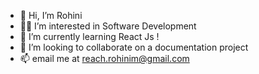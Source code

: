 - 👋 Hi, I’m Rohini
- 👩‍💻 I’m interested in Software Development 
- 🌱 I’m currently learning React Js !
- 💞️ I’m looking to collaborate on a documentation project 
- 📫 email me at reach.rohinim@gmail.com

<!---
rohinimohan14/rohinimohan14 is a ✨ special ✨ repository because its `README.md` (this file) appears on your GitHub profile.
You can click the Preview link to take a look at your changes.
--->
